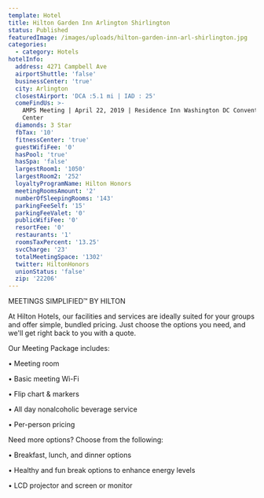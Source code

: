 ```yaml
---
template: Hotel
title: Hilton Garden Inn Arlington Shirlington
status: Published
featuredImage: /images/uploads/hilton-garden-inn-arl-shirlington.jpg
categories:
  - category: Hotels
hotelInfo:
  address: 4271 Campbell Ave
  airportShuttle: 'false'
  businessCenter: 'true'
  city: Arlington
  closestAirport: 'DCA :5.1 mi | IAD : 25'
  comeFindUs: >-
    AMPS Meeting | April 22, 2019 | Residence Inn Washington DC Convention
    Center
  diamonds: 3 Star
  fbTax: '10'
  fitnessCenter: 'true'
  guestWifiFee: '0'
  hasPool: 'true'
  hasSpa: 'false'
  largestRoom1: '1050'
  largestRoom2: '252'
  loyaltyProgramName: Hilton Honors
  meetingRoomsAmount: '2'
  numberOfSleepingRooms: '143'
  parkingFeeSelf: '15'
  parkingFeeValet: '0'
  publicWifiFee: '0'
  resortFee: '0'
  restaurants: '1'
  roomsTaxPercent: '13.25'
  svcCharge: '23'
  totalMeetingSpace: '1302'
  twitter: HiltonHonors
  unionStatus: 'false'
  zip: '22206'
---
```

MEETINGS SIMPLIFIED™ BY HILTON

At Hilton Hotels, our facilities and services are ideally suited for your groups and offer simple, bundled pricing. Just choose the options you need, and we'll get right back to you with a quote.

Our Meeting Package includes:

•	Meeting room

•	Basic meeting Wi-Fi

•	Flip chart & markers

•	All day nonalcoholic beverage service

•	Per-person pricing

Need more options? Choose from the following:

•	Breakfast, lunch, and dinner options

•	Healthy and fun break options to enhance energy levels

•	LCD projector and screen or monitor

